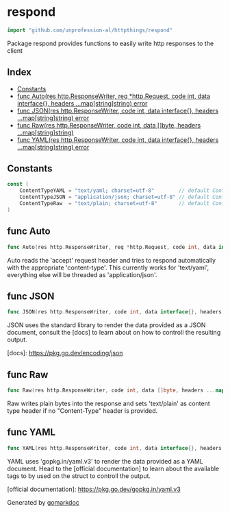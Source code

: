 <!-- Code generated by gomarkdoc. DO NOT EDIT -->

# respond

```go
import "github.com/unprofession-al/httpthings/respond"
```

Package respond provides functions to easily write http responses to the client

## Index

- [Constants](<#constants>)
- [func Auto(res http.ResponseWriter, req *http.Request, code int, data interface{}, headers ...map[string]string) error](<#func-auto>)
- [func JSON(res http.ResponseWriter, code int, data interface{}, headers ...map[string]string) error](<#func-json>)
- [func Raw(res http.ResponseWriter, code int, data []byte, headers ...map[string]string)](<#func-raw>)
- [func YAML(res http.ResponseWriter, code int, data interface{}, headers ...map[string]string) error](<#func-yaml>)


## Constants

```go
const (
    ContentTypeYAML = "text/yaml; charset=utf-8"        // default Content-Type when text/yaml is requested
    ContentTypeJSON = "application/json; charset=utf-8" // default Content-Type when json is requested
    ContentTypeRaw  = "text/plain; charset=utf-8"       // default Content-Type when rendering raw bytes
)
```

## func Auto

```go
func Auto(res http.ResponseWriter, req *http.Request, code int, data interface{}, headers ...map[string]string) error
```

Auto reads the 'accept' request header and tries to respond automatically with the appropriate 'content\-type'. This currently works for 'text/yaml', everything else will be threaded as 'application/json'.

## func JSON

```go
func JSON(res http.ResponseWriter, code int, data interface{}, headers ...map[string]string) error
```

JSON uses the standard library to render the data provided as a JSON document, consult the \[docs\] to learn about on how to controll the resulting output.

\[docs\]: https://pkg.go.dev/encoding/json

## func Raw

```go
func Raw(res http.ResponseWriter, code int, data []byte, headers ...map[string]string)
```

Raw writes plain bytes into the response and sets 'text/plain' as content type header if no "Content\-Type" header is provided.

## func YAML

```go
func YAML(res http.ResponseWriter, code int, data interface{}, headers ...map[string]string) error
```

YAML uses 'gopkg.in/yaml.v3' to render the data provided as a YAML document. Head to the \[official documentation\] to learn about the available tags to by used on the struct to controll the output.

\[official documentation\]: https://pkg.go.dev/gopkg.in/yaml.v3



Generated by [gomarkdoc](<https://github.com/princjef/gomarkdoc>)
